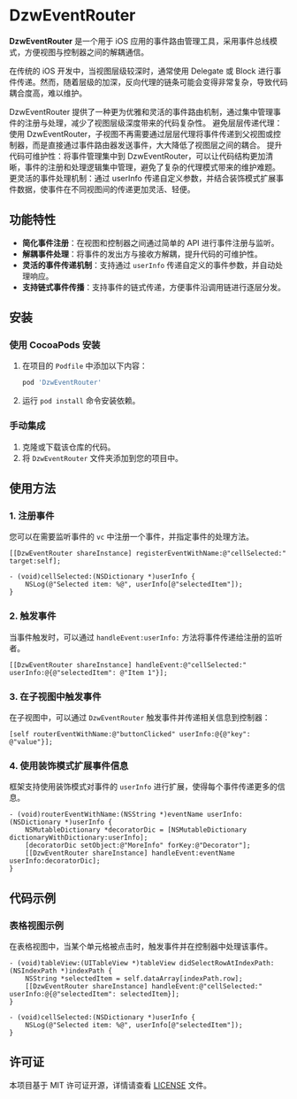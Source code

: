 # DzwEventRouter

**DzwEventRouter** 是一个用于 iOS 应用的事件路由管理工具，采用事件总线模式，方便视图与控制器之间的解耦通信。

在传统的 iOS 开发中，当视图层级较深时，通常使用 Delegate 或 Block 进行事件传递。然而，随着层级的加深，反向代理的链条可能会变得非常复杂，导致代码耦合度高，难以维护。

DzwEventRouter 提供了一种更为优雅和灵活的事件路由机制，通过集中管理事件的注册与处理，减少了视图层级深度带来的代码复杂性。
避免层层传递代理：使用 DzwEventRouter，子视图不再需要通过层层代理将事件传递到父视图或控制器，而是直接通过事件路由器发送事件，大大降低了视图层之间的耦合。
提升代码可维护性：将事件管理集中到 DzwEventRouter，可以让代码结构更加清晰，事件的注册和处理逻辑集中管理，避免了复杂的代理模式带来的维护难题。
更灵活的事件处理机制：通过 userInfo 传递自定义参数，并结合装饰模式扩展事件数据，使事件在不同视图间的传递更加灵活、轻便。

## 功能特性

- **简化事件注册**：在视图和控制器之间通过简单的 API 进行事件注册与监听。
- **解耦事件处理**：将事件的发出方与接收方解耦，提升代码的可维护性。
- **灵活的事件传递机制**：支持通过 `userInfo` 传递自定义的事件参数，并自动处理响应。
- **支持链式事件传播**：支持事件的链式传递，方便事件沿调用链进行逐层分发。

## 安装

### 使用 CocoaPods 安装

1. 在项目的 `Podfile` 中添加以下内容：

    ```ruby
    pod 'DzwEventRouter'
    ```

2. 运行 `pod install` 命令安装依赖。

### 手动集成

1. 克隆或下载该仓库的代码。
2. 将 `DzwEventRouter` 文件夹添加到您的项目中。

## 使用方法

### 1. 注册事件

您可以在需要监听事件的 `vc` 中注册一个事件，并指定事件的处理方法。

```objc
[[DzwEventRouter shareInstance] registerEventWithName:@"cellSelected:" target:self];

- (void)cellSelected:(NSDictionary *)userInfo {
    NSLog(@"Selected item: %@", userInfo[@"selectedItem"]);
}
```

### 2. 触发事件

当事件触发时，可以通过 `handleEvent:userInfo:` 方法将事件传递给注册的监听者。

```objc
[[DzwEventRouter shareInstance] handleEvent:@"cellSelected:" userInfo:@{@"selectedItem": @"Item 1"}];
```

### 3. 在子视图中触发事件

在子视图中，可以通过 `DzwEventRouter` 触发事件并传递相关信息到控制器：

```objc
[self routerEventWithName:@"buttonClicked" userInfo:@{@"key": @"value"}];
```

### 4. 使用装饰模式扩展事件信息

框架支持使用装饰模式对事件的 `userInfo` 进行扩展，使得每个事件传递更多的信息。

```objc
- (void)routerEventWithName:(NSString *)eventName userInfo:(NSDictionary *)userInfo {
    NSMutableDictionary *decoratorDic = [NSMutableDictionary dictionaryWithDictionary:userInfo];
    [decoratorDic setObject:@"MoreInfo" forKey:@"Decorator"];
    [[DzwEventRouter shareInstance] handleEvent:eventName userInfo:decoratorDic];
}
```

## 代码示例

### 表格视图示例

在表格视图中，当某个单元格被点击时，触发事件并在控制器中处理该事件。

```objc
- (void)tableView:(UITableView *)tableView didSelectRowAtIndexPath:(NSIndexPath *)indexPath {
    NSString *selectedItem = self.dataArray[indexPath.row];
    [[DzwEventRouter shareInstance] handleEvent:@"cellSelected:" userInfo:@{@"selectedItem": selectedItem}];
}

- (void)cellSelected:(NSDictionary *)userInfo {
    NSLog(@"Selected item: %@", userInfo[@"selectedItem"]);
}
```

## 许可证

本项目基于 MIT 许可证开源，详情请查看 [LICENSE](LICENSE) 文件。

